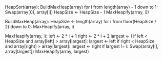 HeapSort(array):
    BuildMaxHeap(array)
    for i from length(array) - 1 down to 1:
        Swap(array[0], array[i])
        HeapSize <- HeapSize - 1
        MaxHeapify(array, 0)

BuildMaxHeap(array):
    HeapSize <- length(array)
    for i from floor(HeapSize / 2) down to 0:
        MaxHeapify(array, i)

MaxHeapify(array, i):
    left <- 2 * i + 1
    right <- 2 * i + 2
    largest <- i
    if left < HeapSize and array[left] > array[largest]:
        largest <- left
    if right < HeapSize and array[right] > array[largest]:
        largest <- right
    if largest != i:
        Swap(array[i], array[largest])
        MaxHeapify(array, largest)
